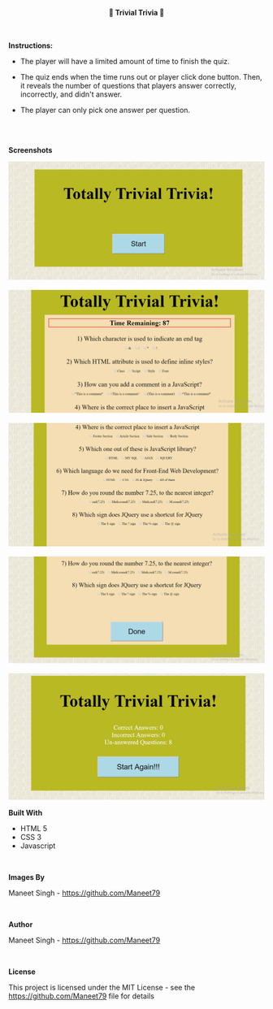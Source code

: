 **<center>📘 Trivial Trivia 📘 </center>**

<br><br>
**Instructions:**

- The player will have a limited amount of time to finish the quiz.

- The quiz ends when the time runs out or player click done button. Then, it reveals the number of questions that players answer correctly, incorrectly, and didn't answer.

- The player can only pick one answer per question.

<br>

<br>

**Screenshots**

<img src="./assets/images/Capture.jpg">
<br><br>
<img src="./assets/images/Capture1.jpg">
<br><br>
<img src="./assets/images/Capture2.jpg">
<br><br>
<img src="./assets/images/Capture3.jpg">
<br><br>
<img src="./assets/images/Capture4.jpg">

<br>

**Built With**

- HTML 5
- CSS 3
- Javascript

<br>

**Images By**

Maneet Singh - https://github.com/Maneet79

<br>

**Author**

Maneet Singh - https://github.com/Maneet79

<br>

**License**

This project is licensed under the MIT License - see the https://github.com/Maneet79 file for details
